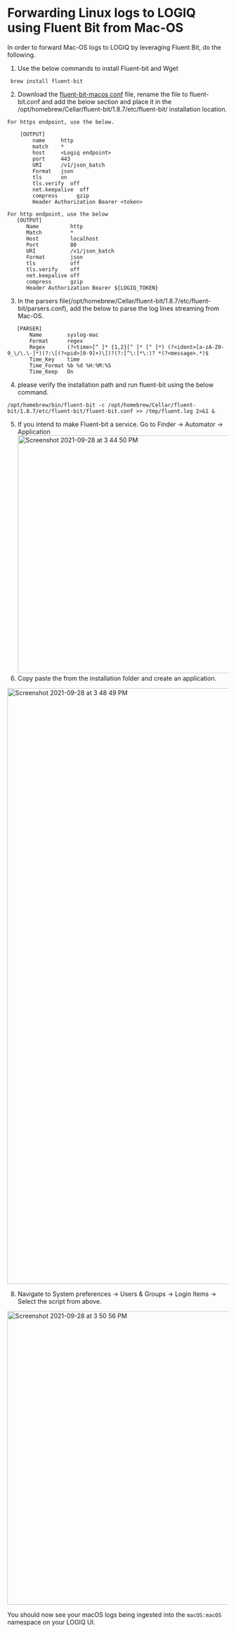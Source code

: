 # Forwarding Linux logs to LOGIQ using Fluent Bit from Mac-OS

In order to forward Mac-OS logs to LOGIQ by leveraging Fluent Bit, do the following. 

1. Use the below commands to install Fluent-bit and Wget
  ```
   brew install fluent-bit
  ```
2. Download the [fluent-bit-macos conf](https://fluent-test-conf.s3.amazonaws.com/fluent-bit-macos.conf) file, rename the file to fluent-bit.conf and add the below section and place it in the /opt/homebrew/Cellar/fluent-bit/1.8.7/etc/fluent-bit/ installation location.
```
For https endpoint, use the below.

    [OUTPUT]
        name     http
        match    *
        host     <Logiq endpoint>
        port     443
        URI      /v1/json_batch
        Format   json
        tls      on
        tls.verify  off
        net.keepalive  off
        compress      gzip
        Header Authorization Bearer <token>

For http endpoint, use the below
   [OUTPUT]
      Name          http
      Match         *
      Host          localhost
      Port          80
      URI           /v1/json_batch
      Format        json
      tls           off
      tls.verify    off
      net.keepalive off
      compress      gzip
      Header Authorization Bearer ${LOGIQ_TOKEN}
```   
3. In the parsers file(/opt/homebrew/Cellar/fluent-bit/1.8.7/etc/fluent-bit/parsers.conf), add the below to parse the log lines streaming from Mac-OS.
```
   [PARSER] 
       Name        syslog-mac
       Format      regex
       Regex       (?<time>[^ ]* {1,2}[^ ]* [^ ]*) (?<ident>[a-zA-Z0-9_\/\.\-]*)(?:\[(?<pid>[0-9]+)\])?(?:[^\:]*\:)? *(?<message>.*)$
       Time_Key    time
       Time_Format %b %d %H:%M:%S
       Time_Keep   On
```
4. please verify the installation path and run fluent-bit using the below command.
```
/opt/homebrew/bin/fluent-bit -c /opt/homebrew/Cellar/fluent-bit/1.8.7/etc/fluent-bit/fluent-bit.conf >> /tmp/fluent.log 2>&1 &
```
5. If you intend to make Fluent-bit a service. Go to Finder -> Automator -> Application
   <img width="542" alt="Screenshot 2021-09-28 at 3 44 50 PM" src="https://user-images.githubusercontent.com/67860971/135069875-735cf52d-4a25-4985-9826-c31d9283353c.png">
6. Copy paste the from the installation folder and create an application.

<img width="1358" alt="Screenshot 2021-09-28 at 3 48 49 PM" src="https://user-images.githubusercontent.com/67860971/135070235-5ce808e6-d462-404f-81a3-b9c0f9e4eaef.png">

8. Navigate to System preferences -> Users & Groups -> Login Items -> Select the script from above.
<img width="669" alt="Screenshot 2021-09-28 at 3 50 56 PM" src="https://user-images.githubusercontent.com/67860971/135070273-b930def1-000a-4a2f-bca7-c43f4f682115.png">


You should now see your macOS logs being ingested into the `macOS:macOS` namespace on your LOGIQ UI. 
